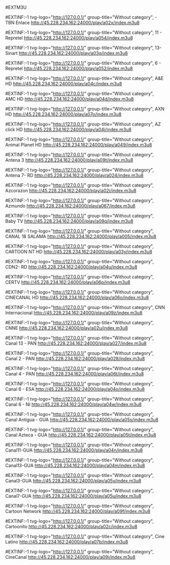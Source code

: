 #EXTM3U

#EXTINF:-1 tvg-logo="http://127.0.0.1/" group-title="Without category", -TBN Enlace
http://45.228.234.162:24000/play/a02x/index.m3u8

#EXTINF:-1 tvg-logo="http://127.0.0.1/" group-title="Without category", 11 - Repretel
http://45.228.234.162:24000/play/a054/index.m3u8

#EXTINF:-1 tvg-logo="http://127.0.0.1/" group-title="Without category", 13-Sinart
http://45.228.234.162:24000/play/a03q/index.m3u8

#EXTINF:-1 tvg-logo="http://127.0.0.1/" group-title="Without category", 6 - Repretel
http://45.228.234.162:24000/play/a052/index.m3u8

#EXTINF:-1 tvg-logo="http://127.0.0.1/" group-title="Without category", A&E HD
http://45.228.234.162:24000/play/a04c/index.m3u8

#EXTINF:-1 tvg-logo="http://127.0.0.1/" group-title="Without category", AMC HD
http://45.228.234.162:24000/play/a04d/index.m3u8

#EXTINF:-1 tvg-logo="http://127.0.0.1/" group-title="Without category", AXN HD
http://45.228.234.162:24000/play/a07o/index.m3u8

#EXTINF:-1 tvg-logo="http://127.0.0.1/" group-title="Without category", AZ click HD
http://45.228.234.162:24000/play/a04j/index.m3u8

#EXTINF:-1 tvg-logo="http://127.0.0.1/" group-title="Without category", Animal Planet HD
http://45.228.234.162:24000/play/a049/index.m3u8

#EXTINF:-1 tvg-logo="http://127.0.0.1/" group-title="Without category", Antena 3
http://45.228.234.162:24000/play/a09t/index.m3u8

#EXTINF:-1 tvg-logo="http://127.0.0.1/" group-title="Without category", Antena 7- RD
http://45.228.234.162:24000/play/a024/index.m3u8

#EXTINF:-1 tvg-logo="http://127.0.0.1/" group-title="Without category", Azcorazon
http://45.228.234.162:24000/play/a02i/index.m3u8

#EXTINF:-1 tvg-logo="http://127.0.0.1/" group-title="Without category", Azmundo
http://45.228.234.162:24000/play/a067/index.m3u8

#EXTINF:-1 tvg-logo="http://127.0.0.1/" group-title="Without category", Baby TV
http://45.228.234.162:24000/play/a09q/index.m3u8

#EXTINF:-1 tvg-logo="http://127.0.0.1/" group-title="Without category", CANAL 18 SALAMA
http://45.228.234.162:24000/play/a005/index.m3u8

#EXTINF:-1 tvg-logo="http://127.0.0.1/" group-title="Without category", CARTOON NT HD
http://45.228.234.162:24000/play/a03y/index.m3u8

#EXTINF:-1 tvg-logo="http://127.0.0.1/" group-title="Without category", CDN2- RD
http://45.228.234.162:24000/play/a04u/index.m3u8

#EXTINF:-1 tvg-logo="http://127.0.0.1/" group-title="Without category", CERTV
http://45.228.234.162:24000/play/a06p/index.m3u8

#EXTINF:-1 tvg-logo="http://127.0.0.1/" group-title="Without category", CINECANAL HD
http://45.228.234.162:24000/play/a06o/index.m3u8

#EXTINF:-1 tvg-logo="http://127.0.0.1/" group-title="Without category", CNN Internacional
http://45.228.234.162:24000/play/a09z/index.m3u8

#EXTINF:-1 tvg-logo="http://127.0.0.1/" group-title="Without category", CNNE
http://45.228.234.162:24000/play/a02u/index.m3u8

#EXTINF:-1 tvg-logo="http://127.0.0.1/" group-title="Without category", Canal 13 - PAN
http://45.228.234.162:24000/play/a027/index.m3u8

#EXTINF:-1 tvg-logo="http://127.0.0.1/" group-title="Without category", Canal 2 - PAN
http://45.228.234.162:24000/play/a028/index.m3u8

#EXTINF:-1 tvg-logo="http://127.0.0.1/" group-title="Without category", Canal 4 - PAN
http://45.228.234.162:24000/play/a06t/index.m3u8

#EXTINF:-1 tvg-logo="http://127.0.0.1/" group-title="Without category", Canal 6 - ESA
http://45.228.234.162:24000/play/a04o/index.m3u8

#EXTINF:-1 tvg-logo="http://127.0.0.1/" group-title="Without category", Canal 6 - NI
http://45.228.234.162:24000/play/a04w/index.m3u8

#EXTINF:-1 tvg-logo="http://127.0.0.1/" group-title="Without category", Canal Antigua - GUA
http://45.228.234.162:24000/play/a05s/index.m3u8

#EXTINF:-1 tvg-logo="http://127.0.0.1/" group-title="Without category", Canal Azteca - GUA
http://45.228.234.162:24000/play/a05t/index.m3u8

#EXTINF:-1 tvg-logo="http://127.0.0.1/" group-title="Without category", Canal11-GUA
http://45.228.234.162:24000/play/a04n/index.m3u8

#EXTINF:-1 tvg-logo="http://127.0.0.1/" group-title="Without category", Canal13-GUA
http://45.228.234.162:24000/play/a04m/index.m3u8

#EXTINF:-1 tvg-logo="http://127.0.0.1/" group-title="Without category", Canal3-GUA
http://45.228.234.162:24000/play/a05v/index.m3u8

#EXTINF:-1 tvg-logo="http://127.0.0.1/" group-title="Without category", Canal7-GUA
http://45.228.234.162:24000/play/a05u/index.m3u8

#EXTINF:-1 tvg-logo="http://127.0.0.1/" group-title="Without category", Cartoon Network
http://45.228.234.162:24000/play/a09f/index.m3u8

#EXTINF:-1 tvg-logo="http://127.0.0.1/" group-title="Without category", Cartoonito
http://45.228.234.162:24000/play/a02c/index.m3u8

#EXTINF:-1 tvg-logo="http://127.0.0.1/" group-title="Without category", Cine Latino
http://45.228.234.162:24000/play/a07b/index.m3u8

#EXTINF:-1 tvg-logo="http://127.0.0.1/" group-title="Without category", CineCanal
http://45.228.234.162:24000/play/a09i/index.m3u8
